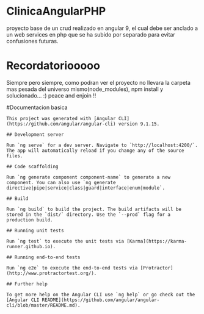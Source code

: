# ClinicaAngularPHP
proyecto base de un crud realizado en angular 9, el cual debe ser anclado a un web services en php que se ha subido por separado para evitar confusiones futuras.

# Recordatoriooooo

Siempre pero siempre, como podran ver el proyecto no llevara la carpeta mas pesada del universo mismo(node_modules), npm install y solucionado... :)
peace and enjoin !!


#Documentacion basica

    This project was generated with [Angular CLI](https://github.com/angular/angular-cli) version 9.1.15.

    ## Development server

    Run `ng serve` for a dev server. Navigate to `http://localhost:4200/`. The app will automatically reload if you change any of the source files.

    ## Code scaffolding

    Run `ng generate component component-name` to generate a new component. You can also use `ng generate directive|pipe|service|class|guard|interface|enum|module`.

    ## Build

    Run `ng build` to build the project. The build artifacts will be stored in the `dist/` directory. Use the `--prod` flag for a production build.

    ## Running unit tests

    Run `ng test` to execute the unit tests via [Karma](https://karma-runner.github.io).

    ## Running end-to-end tests

    Run `ng e2e` to execute the end-to-end tests via [Protractor](http://www.protractortest.org/).

    ## Further help

    To get more help on the Angular CLI use `ng help` or go check out the [Angular CLI README](https://github.com/angular/angular-cli/blob/master/README.md).

